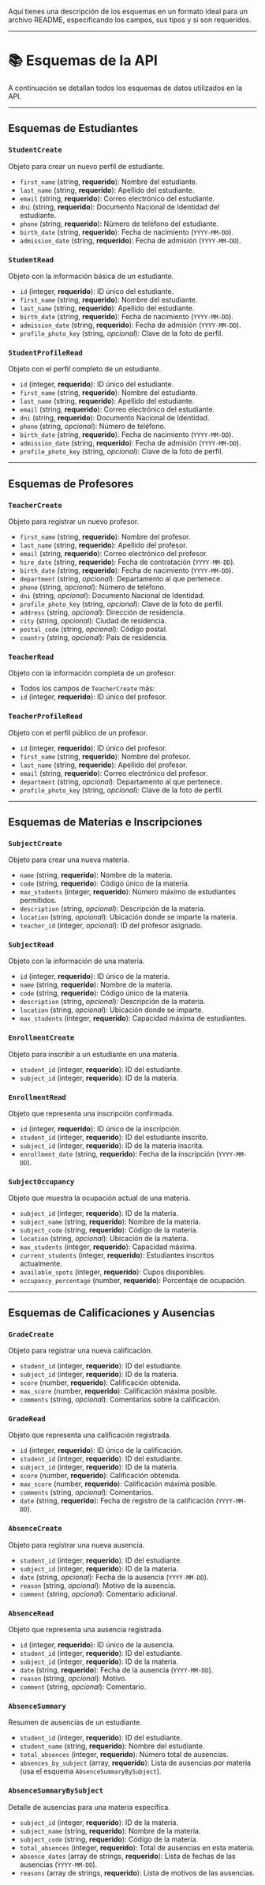 Aquí tienes una descripción de los esquemas en un formato ideal para un archivo README, especificando los campos, sus tipos y si son requeridos.

***

# 📚 Esquemas de la API

A continuación se detallan todos los esquemas de datos utilizados en la API.

---
## Esquemas de Estudiantes
### `StudentCreate`
Objeto para crear un nuevo perfil de estudiante.
-   `first_name` (string, **requerido**): Nombre del estudiante.
-   `last_name` (string, **requerido**): Apellido del estudiante.
-   `email` (string, **requerido**): Correo electrónico del estudiante.
-   `dni` (string, **requerido**): Documento Nacional de Identidad del estudiante.
-   `phone` (string, **requerido**): Número de teléfono del estudiante.
-   `birth_date` (string, **requerido**): Fecha de nacimiento (`YYYY-MM-DD`).
-   `admission_date` (string, **requerido**): Fecha de admisión (`YYYY-MM-DD`).

### `StudentRead`
Objeto con la información básica de un estudiante.
-   `id` (integer, **requerido**): ID único del estudiante.
-   `first_name` (string, **requerido**): Nombre del estudiante.
-   `last_name` (string, **requerido**): Apellido del estudiante.
-   `birth_date` (string, **requerido**): Fecha de nacimiento (`YYYY-MM-DD`).
-   `admission_date` (string, **requerido**): Fecha de admisión (`YYYY-MM-DD`).
-   `profile_photo_key` (string, *opcional*): Clave de la foto de perfil.

### `StudentProfileRead`
Objeto con el perfil completo de un estudiante.
-   `id` (integer, **requerido**): ID único del estudiante.
-   `first_name` (string, **requerido**): Nombre del estudiante.
-   `last_name` (string, **requerido**): Apellido del estudiante.
-   `email` (string, **requerido**): Correo electrónico del estudiante.
-   `dni` (string, **requerido**): Documento Nacional de Identidad.
-   `phone` (string, *opcional*): Número de teléfono.
-   `birth_date` (string, **requerido**): Fecha de nacimiento (`YYYY-MM-DD`).
-   `admission_date` (string, **requerido**): Fecha de admisión (`YYYY-MM-DD`).
-   `profile_photo_key` (string, *opcional*): Clave de la foto de perfil.

---
## Esquemas de Profesores
### `TeacherCreate`
Objeto para registrar un nuevo profesor.
-   `first_name` (string, **requerido**): Nombre del profesor.
-   `last_name` (string, **requerido**): Apellido del profesor.
-   `email` (string, **requerido**): Correo electrónico del profesor.
-   `hire_date` (string, **requerido**): Fecha de contratación (`YYYY-MM-DD`).
-   `birth_date` (string, **requerido**): Fecha de nacimiento (`YYYY-MM-DD`).
-   `department` (string, *opcional*): Departamento al que pertenece.
-   `phone` (string, *opcional*): Número de teléfono.
-   `dni` (string, *opcional*): Documento Nacional de Identidad.
-   `profile_photo_key` (string, *opcional*): Clave de la foto de perfil.
-   `address` (string, *opcional*): Dirección de residencia.
-   `city` (string, *opcional*): Ciudad de residencia.
-   `postal_code` (string, *opcional*): Código postal.
-   `country` (string, *opcional*): País de residencia.

### `TeacherRead`
Objeto con la información completa de un profesor.
-   Todos los campos de `TeacherCreate` más:
-   `id` (integer, **requerido**): ID único del profesor.

### `TeacherProfileRead`
Objeto con el perfil público de un profesor.
-   `id` (integer, **requerido**): ID único del profesor.
-   `first_name` (string, **requerido**): Nombre del profesor.
-   `last_name` (string, **requerido**): Apellido del profesor.
-   `email` (string, **requerido**): Correo electrónico del profesor.
-   `department` (string, *opcional*): Departamento al que pertenece.
-   `profile_photo_key` (string, *opcional*): Clave de la foto de perfil.

---
## Esquemas de Materias e Inscripciones
### `SubjectCreate`
Objeto para crear una nueva materia.
-   `name` (string, **requerido**): Nombre de la materia.
-   `code` (string, **requerido**): Código único de la materia.
-   `max_students` (integer, **requerido**): Número máximo de estudiantes permitidos.
-   `description` (string, *opcional*): Descripción de la materia.
-   `location` (string, *opcional*): Ubicación donde se imparte la materia.
-   `teacher_id` (integer, *opcional*): ID del profesor asignado.

### `SubjectRead`
Objeto con la información de una materia.
-   `id` (integer, **requerido**): ID único de la materia.
-   `name` (string, **requerido**): Nombre de la materia.
-   `code` (string, **requerido**): Código único de la materia.
-   `description` (string, *opcional*): Descripción de la materia.
-   `location` (string, *opcional*): Ubicación donde se imparte.
-   `max_students` (integer, **requerido**): Capacidad máxima de estudiantes.

### `EnrollmentCreate`
Objeto para inscribir a un estudiante en una materia.
-   `student_id` (integer, **requerido**): ID del estudiante.
-   `subject_id` (integer, **requerido**): ID de la materia.

### `EnrollmentRead`
Objeto que representa una inscripción confirmada.
-   `id` (integer, **requerido**): ID único de la inscripción.
-   `student_id` (integer, **requerido**): ID del estudiante inscrito.
-   `subject_id` (integer, **requerido**): ID de la materia inscrita.
-   `enrollment_date` (string, **requerido**): Fecha de la inscripción (`YYYY-MM-DD`).

### `SubjectOccupancy`
Objeto que muestra la ocupación actual de una materia.
-   `subject_id` (integer, **requerido**): ID de la materia.
-   `subject_name` (string, **requerido**): Nombre de la materia.
-   `subject_code` (string, **requerido**): Código de la materia.
-   `location` (string, *opcional*): Ubicación de la materia.
-   `max_students` (integer, **requerido**): Capacidad máxima.
-   `current_students` (integer, **requerido**): Estudiantes inscritos actualmente.
-   `available_spots` (integer, **requerido**): Cupos disponibles.
-   `occupancy_percentage` (number, **requerido**): Porcentaje de ocupación.

---
## Esquemas de Calificaciones y Ausencias
### `GradeCreate`
Objeto para registrar una nueva calificación.
-   `student_id` (integer, **requerido**): ID del estudiante.
-   `subject_id` (integer, **requerido**): ID de la materia.
-   `score` (number, **requerido**): Calificación obtenida.
-   `max_score` (number, **requerido**): Calificación máxima posible.
-   `comments` (string, *opcional*): Comentarios sobre la calificación.

### `GradeRead`
Objeto que representa una calificación registrada.
-   `id` (integer, **requerido**): ID único de la calificación.
-   `student_id` (integer, **requerido**): ID del estudiante.
-   `subject_id` (integer, **requerido**): ID de la materia.
-   `score` (number, **requerido**): Calificación obtenida.
-   `max_score` (number, **requerido**): Calificación máxima posible.
-   `comments` (string, *opcional*): Comentarios.
-   `date` (string, **requerido**): Fecha de registro de la calificación (`YYYY-MM-DD`).

### `AbsenceCreate`
Objeto para registrar una nueva ausencia.
-   `student_id` (integer, **requerido**): ID del estudiante.
-   `subject_id` (integer, **requerido**): ID de la materia.
-   `date` (string, *opcional*): Fecha de la ausencia (`YYYY-MM-DD`).
-   `reason` (string, *opcional*): Motivo de la ausencia.
-   `comment` (string, *opcional*): Comentario adicional.

### `AbsenceRead`
Objeto que representa una ausencia registrada.
-   `id` (integer, **requerido**): ID único de la ausencia.
-   `student_id` (integer, **requerido**): ID del estudiante.
-   `subject_id` (integer, **requerido**): ID de la materia.
-   `date` (string, **requerido**): Fecha de la ausencia (`YYYY-MM-DD`).
-   `reason` (string, *opcional*): Motivo.
-   `comment` (string, *opcional*): Comentario.

### `AbsenceSummary`
Resumen de ausencias de un estudiante.
-   `student_id` (integer, **requerido**): ID del estudiante.
-   `student_name` (string, **requerido**): Nombre del estudiante.
-   `total_absences` (integer, **requerido**): Número total de ausencias.
-   `absences_by_subject` (array, **requerido**): Lista de ausencias por materia (usa el esquema `AbsenceSummaryBySubject`).

### `AbsenceSummaryBySubject`
Detalle de ausencias para una materia específica.
-   `subject_id` (integer, **requerido**): ID de la materia.
-   `subject_name` (string, **requerido**): Nombre de la materia.
-   `subject_code` (string, **requerido**): Código de la materia.
-   `total_absences` (integer, **requerido**): Total de ausencias en esta materia.
-   `absence_dates` (array de strings, **requerido**): Lista de fechas de las ausencias (`YYYY-MM-DD`).
-   `reasons` (array de strings, **requerido**): Lista de motivos de las ausencias.